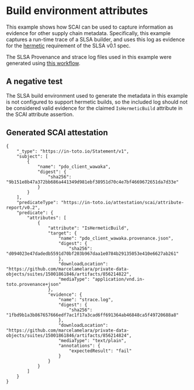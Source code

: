 # Build environment attributes

This example shows how SCAI can be used to capture information as evidence for
other supply chain metadata. Specifically, this example captures a run-time
trace of a SLSA builder, and uses this log as evidence for the [hermetic]
requirement of the SLSA v0.1 spec.

The SLSA Provenance and strace log files used in this example were generated
using [this workflow].

## A negative test

The SLSA build environment used to generate the metadata in this
example is not configured to support hermetic builds, so the included log
should not be considered valid evidence for the claimed `IsHermeticBuild`
attribute in the SCAI attribute assertion.

## Generated SCAI attestation

```jsonc
{
    "_type": "https://in-toto.io/Statement/v1",
    "subject": [
        {
            "name": "pdo_client_wawaka",
            "digest": {
                "sha256": "9b151e8b47a372bb686a441349d981ebf38951d70c4e7bf4669672651da7d33e"
            }
        }
    ],
    "predicateType": "https://in-toto.io/attestation/scai/attribute-report/v0.2",
    "predicate": {
        "attributes": [
            {
                "attribute": "IsHermeticBuild",
                "target": {
                    "name": "pdo_client_wawaka.provenance.json",
                    "digest": {
                        "sha256": "d094023e47dadedb5591d70bf203b967daa1e0784b29135053e410e6627ab261"
                    },
                    "downloadLocation": "https://github.com/marcelamelara/private-data-objects/suites/15001861846/artifacts/856214822",
                    "mediaType": "application/vnd.in-toto.provenance+json"
                },
                "evidence": {
                    "name": "strace.log",
                    "digest": {
                        "sha256": "1fbd9b1a3b867657666edf7ac1f17a3cad6ff691364ab46848ca5f49720688a8"
                    },
                    "downloadLocation": "https://github.com/marcelamelara/private-data-objects/suites/15001861846/artifacts/856214824",
                    "mediaType": "text/plain",
                    "annotations": {
                        "expectedResult": "fail"
                    }
                }
            }
        ]
    }
}
```

[hermetic]: https://slsa.dev/spec/v0.1/requirements#hermetic
[this workflow]: https://github.com/marcelamelara/private-data-objects/blob/generate-swsc-build-metadata/.github/workflows/ci-slsa3-tracing.yaml
